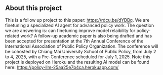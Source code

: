 ## About this project
This is a follow up project to this paper: https://rdcu.be/dYDBq.
We are finetuning a specialized AI agent for advanced policy work. The question we are answering is: can finetuning improve model relaibility for policy-related work? A follow-up academic paper is also being drafted and has been accepted for presentation at the 7th Annual Conference of the International Association of Public Policy Organization. The conference will be cohosted by Chiang Mai University School of Public Policy, from July 2 to 4, 2025, with a Pre-Conference scheduled for July 1, 2025. Note this project is deployed on Heroku and the resulting AI model can be found here: https://policy-llm-25aa25e7b4ca.herokuapp.com/
